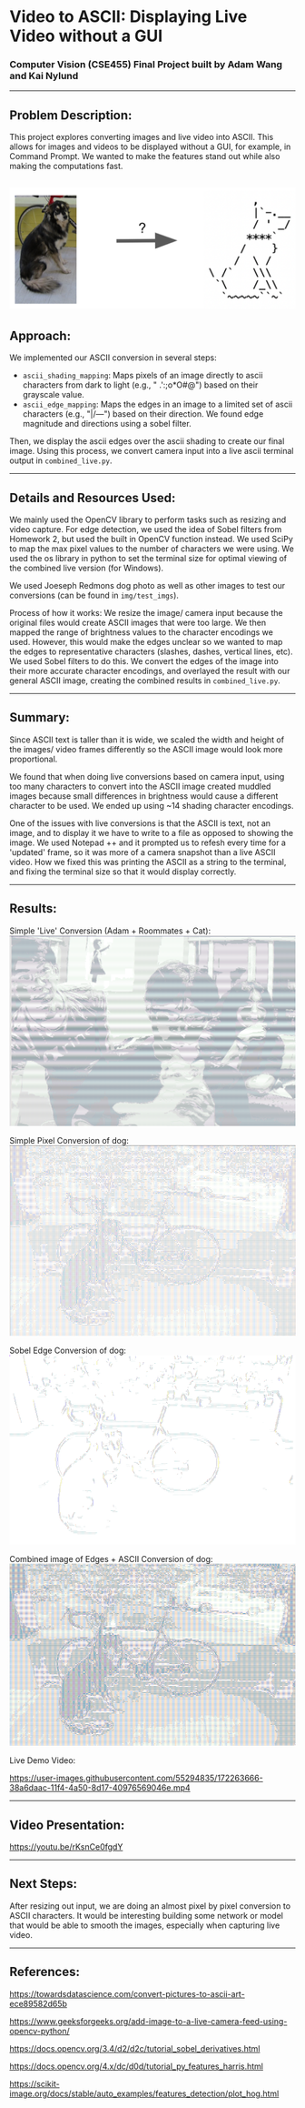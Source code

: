 # Video to ASCII: Displaying Live Video without a GUI
### Computer Vision (CSE455) Final Project built by Adam Wang and Kai Nylund

---
## Problem Description:
This project explores converting images and live video into ASCII. This allows for images and videos to be displayed without a GUI, for example, in Command Prompt. We wanted to make the features stand out while also making the computations fast.

![Setup](./imgs/misc/setup.png)
---
## Approach:
We implemented our ASCII conversion in several steps:

- `ascii_shading_mapping`: Maps pixels of an image directly to ascii characters from dark to light (e.g., " .\':;o*O#@") based on their grayscale value.
- `ascii_edge_mapping`: Maps the edges in an image to a limited set of ascii characters (e.g., "|/—\") based on their direction. We found edge magnitude and directions using a sobel filter.

Then, we display the ascii edges over the ascii shading to create our final image. Using this process, we convert camera input into a live ascii terminal output in `combined_live.py`.

---
## Details and Resources Used:
We mainly used the OpenCV library to perform tasks such as resizing and video capture. For edge detection, we used the idea of Sobel filters from Homework 2, but used the built in OpenCV function instead. We used SciPy to map the max pixel values to the number of characters we were using. We used the os library in python to set the terminal size for optimal viewing of the combined live version (for Windows).

We used Joeseph Redmons dog photo as well as other images to test our conversions (can be found in `img/test_imgs`).

Process of how it works: We resize the image/ camera input because the original files would create ASCII images that were too large. We then mapped the range of brightness values to the character encodings we used. However, this would make the edges unclear so we wanted to map the edges to representative characters (slashes, dashes, vertical lines, etc). We used Sobel filters to do this. We convert the edges of the image into their more accurate character encodings, and overlayed the result with our general ASCII image, creating the combined results in `combined_live.py`.

---

## Summary:
Since ASCII text is taller than it is wide, we scaled the width and height of the images/ video frames differently so the ASCII image would look more proportional.


We found that when doing live conversions based on camera input, using too many characters to convert into the ASCII image created muddled images because small differences in  brightness would cause a different character to be used. We ended up using ~14 shading character encodings.

One of the issues with live conversions is that the ASCII is text, not an image, and to display it we have to write to a file as opposed to showing the image. We used Notepad ++ and it prompted us to refesh every time for a 'updated' frame, so it was more of a camera snapshot than a live ASCII video. How we fixed this was printing the ASCII as a string to the terminal, and fixing the terminal size so that it would display correctly.

---
## Results:

Simple 'Live' Conversion (Adam + Roommates + Cat):
![Simple Live Conversion Image](./imgs/result_imgs/epic_live.conversion.png)

Simple Pixel Conversion of dog:
![Simple Pixel Dog Image](./imgs/result_imgs/ascii_dog.png)

Sobel Edge Conversion of dog:
![Sobel Edge Conversion Image](./imgs/result_imgs/ascii_dog_edges.png)

Combined image of Edges + ASCII Conversion of dog:
![Live ASCII Conversion Image](./imgs/result_imgs/combined.png)

Live Demo Video:

https://user-images.githubusercontent.com/55294835/172263666-38a6daac-11f4-4a50-8d17-40976569046e.mp4

---
## Video Presentation:

https://youtu.be/rKsnCe0fgdY

---

## Next Steps:
After resizing out input, we are doing an almost pixel by pixel conversion to ASCII characters. It would be interesting building some network or model that would be able to smooth the images, especially when capturing live video.

--- 

## References:
https://towardsdatascience.com/convert-pictures-to-ascii-art-ece89582d65b

https://www.geeksforgeeks.org/add-image-to-a-live-camera-feed-using-opencv-python/

https://docs.opencv.org/3.4/d2/d2c/tutorial_sobel_derivatives.html 

https://docs.opencv.org/4.x/dc/d0d/tutorial_py_features_harris.html 

https://scikit-image.org/docs/stable/auto_examples/features_detection/plot_hog.html 
